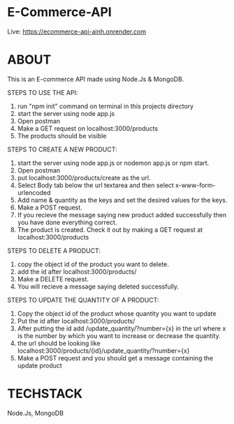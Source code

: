 # E-Commerce-API
Live: https://ecommerce-api-ainh.onrender.com


# ABOUT
This is an E-commerce API made using Node.Js & MongoDB. 

STEPS TO USE THE API:
1) run "npm init" command on terminal in this projects directory
2) start the server using node app.js
3) Open postman
4) Make a GET request on localhost:3000/products
5) The products should be visible

STEPS TO CREATE A NEW PRODUCT: 
1) start the server using node app.js  or nodemon app.js or npm start.
2) Open postman
3) put localhost:3000/products/create as the url. 
4) Select Body tab below the url textarea and then select x-www-form-urlencoded
5) Add name & quantity as the keys and set the desired values for the keys.
6) Make a POST request.
7) If you recieve the message saying new product added successfully then you have done everything correct.
8) The product is created. Check it out by making a GET request at localhost:3000/products

STEPS TO DELETE A PRODUCT:
1) copy the object id of the product you want to delete.
2) add the id after localhost:3000/products/
3) Make a DELETE request.
4) You will recieve a message saying deleted successfully.

STEPS TO UPDATE THE QUANTITY OF A PRODUCT:
1) Copy the object id of the product whose quantity you want to update
2) Put the id after localhost:3000/products/
3) After putting the id add /update_quantity/?number={x} in the url where x is the number by which you want to increase or decrease the quantity.
4) the url should be looking like localhost:3000/products/{id}/update_quantity/?number={x}
5) Make a POST request and you should get a message containing the update product


# TECHSTACK
Node.Js, MongoDB
